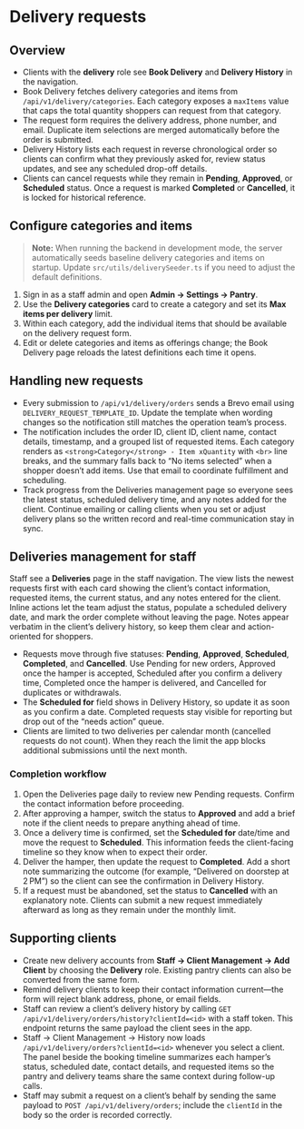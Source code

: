 # Delivery requests

## Overview

- Clients with the **delivery** role see **Book Delivery** and **Delivery History** in the navigation.
- Book Delivery fetches delivery categories and items from `/api/v1/delivery/categories`. Each category exposes a `maxItems` value that caps the total quantity shoppers can request from that category.
- The request form requires the delivery address, phone number, and email. Duplicate item selections are merged automatically before the order is submitted.
- Delivery History lists each request in reverse chronological order so clients can confirm what they previously asked for, review status updates, and see any scheduled drop-off details.
- Clients can cancel requests while they remain in **Pending**, **Approved**, or **Scheduled** status. Once a request is marked **Completed** or **Cancelled**, it is locked for historical reference.

## Configure categories and items

> **Note:** When running the backend in development mode, the server automatically seeds baseline delivery categories and items on startup. Update `src/utils/deliverySeeder.ts` if you need to adjust the default definitions.

1. Sign in as a staff admin and open **Admin → Settings → Pantry**.
2. Use the **Delivery categories** card to create a category and set its **Max items per delivery** limit.
3. Within each category, add the individual items that should be available on the delivery request form.
4. Edit or delete categories and items as offerings change; the Book Delivery page reloads the latest definitions each time it opens.

## Handling new requests

- Every submission to `/api/v1/delivery/orders` sends a Brevo email using `DELIVERY_REQUEST_TEMPLATE_ID`. Update the template when wording changes so the notification still matches the operation team’s process.
- The notification includes the order ID, client ID, client name, contact details, timestamp, and a grouped list of requested items. Each category renders as `<strong>Category</strong> - Item xQuantity` with `<br>` line breaks, and the summary falls back to “No items selected” when a shopper doesn’t add items. Use that email to coordinate fulfillment and scheduling.
- Track progress from the Deliveries management page so everyone sees the latest status, scheduled delivery time, and any notes added for the client. Continue emailing or calling clients when you set or adjust delivery plans so the written record and real-time communication stay in sync.

## Deliveries management for staff

Staff see a **Deliveries** page in the staff navigation. The view lists the newest requests first with each card showing the client’s contact information, requested items, the current status, and any notes entered for the client. Inline actions let the team adjust the status, populate a scheduled delivery date, and mark the order complete without leaving the page. Notes appear verbatim in the client’s delivery history, so keep them clear and action-oriented for shoppers.

- Requests move through five statuses: **Pending**, **Approved**, **Scheduled**, **Completed**, and **Cancelled**. Use Pending for new orders, Approved once the hamper is accepted, Scheduled after you confirm a delivery time, Completed once the hamper is delivered, and Cancelled for duplicates or withdrawals.
- The **Scheduled for** field shows in Delivery History, so update it as soon as you confirm a date. Completed requests stay visible for reporting but drop out of the “needs action” queue.
- Clients are limited to two deliveries per calendar month (cancelled requests do not count). When they reach the limit the app blocks additional submissions until the next month.

### Completion workflow

1. Open the Deliveries page daily to review new Pending requests. Confirm the contact information before proceeding.
2. After approving a hamper, switch the status to **Approved** and add a brief note if the client needs to prepare anything ahead of time.
3. Once a delivery time is confirmed, set the **Scheduled for** date/time and move the request to **Scheduled**. This information feeds the client-facing timeline so they know when to expect their order.
4. Deliver the hamper, then update the request to **Completed**. Add a short note summarizing the outcome (for example, “Delivered on doorstep at 2 PM”) so the client can see the confirmation in Delivery History.
5. If a request must be abandoned, set the status to **Cancelled** with an explanatory note. Clients can submit a new request immediately afterward as long as they remain under the monthly limit.

## Supporting clients

- Create new delivery accounts from **Staff → Client Management → Add Client** by choosing the **Delivery** role. Existing pantry clients can also be converted from the same form.
- Remind delivery clients to keep their contact information current—the form will reject blank address, phone, or email fields.
- Staff can review a client’s delivery history by calling `GET /api/v1/delivery/orders/history?clientId=<id>` with a staff token. This endpoint returns the same payload the client sees in the app.
- Staff → Client Management → History now loads `/api/v1/delivery/orders?clientId=<id>` whenever you select a client. The panel beside the booking timeline summarizes each hamper’s status, scheduled date, contact details, and requested items so the pantry and delivery teams share the same context during follow-up calls.
- Staff may submit a request on a client’s behalf by sending the same payload to `POST /api/v1/delivery/orders`; include the `clientId` in the body so the order is recorded correctly.
